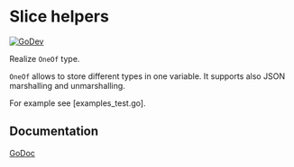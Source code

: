 # Slice helpers

[![GoDev](https://img.shields.io/static/v1?label=godev&message=reference&color=00add8)][godev]

[godev]: https://pkg.go.dev/github.com/gotidy/lib/oneof

Realize `OneOf` type.

`OneOf` allows to store different types in one variable. It supports also JSON marshalling and unmarshalling.

For example see [examples_test.go].

## Documentation

[GoDoc](http://godoc.org/github.com/gotidy/oneof)


